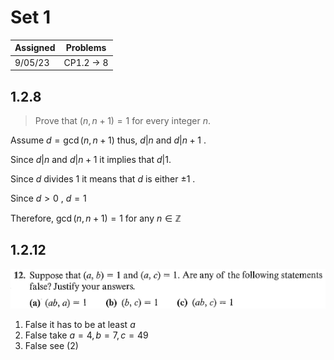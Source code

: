# Set 1

| Assigned | Problems   |
| -------- | ---------- |
| 9/05/23  | CP1.2 -> 8 |

## 1.2.8

> Prove that $(n, n + 1) = 1$ for every integer $n$.

Assume $d=\gcd(n, n+1)$ thus, $d|n$ and $d|n+1$ .

Since $d|n$ and $d|n+1$ it implies that $d|1$. 

Since $d$ divides $1$ it means that $d$ is either $\pm 1$ .

Since $d\gt0$ , $d=1$

Therefore, $\gcd(n, n+1) = 1$ for any $n \in \mathbb{Z}$

## 1.2.12
![1.2.12.png](../Problems/1.2.12.png)

1. False it has to be at least $a$
2. False take $a=4, b=7, c=49$
3. False see (2)